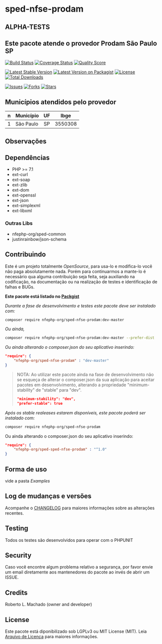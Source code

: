 # sped-nfse-prodam

## ALPHA-TESTS

## Este pacote atende o provedor Prodam São Paulo SP

[![Build Status][ico-travis]][link-travis]
[![Coverage Status][ico-scrutinizer]][link-scrutinizer]
[![Quality Score][ico-code-quality]][link-code-quality]

[![Latest Stable Version][ico-stable]][link-packagist]
[![Latest Version on Packagist][ico-version]][link-packagist]
[![License][ico-license]][link-packagist]
[![Total Downloads][ico-downloads]][link-downloads]

[![Issues][ico-issues]][link-issues]
[![Forks][ico-forks]][link-forks]
[![Stars][ico-stars]][link-stars]


## Municípios atendidos pelo provedor

|n|Município|UF|Ibge|
|:---:|:---|:---:|:---:|
|1|São Paulo|SP|3550308|


## Observações



## Dependências

- PHP >= 7.1
- ext-curl
- ext-soap
- ext-zlib
- ext-dom
- ext-openssl
- ext-json
- ext-simplexml
- ext-libxml

### Outras Libs

- nfephp-org/sped-common
- justinrainbow/json-schema


## Contribuindo
Este é um projeto totalmente *OpenSource*, para usa-lo e modifica-lo você não paga absolutamente nada. Porém para continuarmos a mante-lo é necessário qua alguma contribuição seja feita, seja auxiliando na codificação, na documentação ou na realização de testes e identificação de falhas e BUGs.

**Este pacote está listado no [Packgist](https://packagist.org/)**

*Durante a fase de desenvolvimento e testes este pacote deve ser instalado com:*
```bash
composer require nfephp-org/sped-nfse-prodam:dev-master
```

*Ou ainda,*
```bash
composer require nfephp-org/sped-nfse-prodam:dev-master --prefer-dist
```

*Ou ainda alterando o composer.json do seu aplicativo inserindo:*
```json
"require": {
    "nfephp-org/sped-nfse-prodam" : "dev-master"
}
```

> NOTA: Ao utilizar este pacote ainda na fase de desenvolvimento não se esqueça de alterar o composer.json da sua aplicação para aceitar pacotes em desenvolvimento, alterando a propriedade "minimum-stability" de "stable" para "dev".
> ```json
> "minimum-stability": "dev",
> "prefer-stable": true
> ```

*Após os stable realeases estarem disponíveis, este pacote poderá ser instalado com:*
```bash
composer require nfephp-org/sped-nfse-prodam
```
Ou ainda alterando o composer.json do seu aplicativo inserindo:
```json
"require": {
    "nfephp-org/sped-sped-nfse-prodam" : "^1.0"
}
```

## Forma de uso
vide a pasta *Examples*

## Log de mudanças e versões
Acompanhe o [CHANGELOG](CHANGELOG.md) para maiores informações sobre as alterações recentes.

## Testing

Todos os testes são desenvolvidos para operar com o PHPUNIT

## Security

Caso você encontre algum problema relativo a segurança, por favor envie um email diretamente aos mantenedores do pacote ao invés de abrir um ISSUE.

## Credits

Roberto L. Machado (owner and developer)

## License

Este pacote está diponibilizado sob LGPLv3 ou MIT License (MIT). Leia  [Arquivo de Licença](LICENSE.md) para maiores informações.

[ico-stable]: https://poser.pugx.org/nfephp-org/sped-nfse-prodam/version
[ico-stars]: https://img.shields.io/github/stars/nfephp-org/sped-nfse-prodam.svg?style=flat-square
[ico-forks]: https://img.shields.io/github/forks/nfephp-org/sped-nfse-prodam.svg?style=flat-square
[ico-issues]: https://img.shields.io/github/issues/nfephp-org/sped-nfse-prodam.svg?style=flat-square
[ico-travis]: https://img.shields.io/travis/nfephp-org/sped-nfse-prodam/master.svg?style=flat-square
[ico-scrutinizer]: https://img.shields.io/scrutinizer/coverage/g/nfephp-org/sped-nfse-prodam.svg?style=flat-square
[ico-code-quality]: https://img.shields.io/scrutinizer/g/nfephp-org/sped-nfse-prodam.svg?style=flat-square
[ico-downloads]: https://img.shields.io/packagist/dt/nfephp-org/sped-nfse-prodam.svg?style=flat-square
[ico-version]: https://img.shields.io/packagist/v/nfephp-org/sped-nfse-prodam.svg?style=flat-square
[ico-license]: https://poser.pugx.org/nfephp-org/nfephp/license.svg?style=flat-square
[ico-gitter]: https://img.shields.io/badge/GITTER-4%20users%20online-green.svg?style=flat-square


[link-packagist]: https://packagist.org/packages/nfephp-org/sped-nfse-prodam
[link-travis]: https://travis-ci.org/nfephp-org/sped-nfse-prodam
[link-scrutinizer]: https://scrutinizer-ci.com/g/nfephp-org/sped-nfse-prodam/code-structure
[link-code-quality]: https://scrutinizer-ci.com/g/nfephp-org/sped-nfse-prodam
[link-downloads]: https://packagist.org/packages/nfephp-org/sped-nfse-prodam
[link-author]: https://github.com/nfephp-org
[link-issues]: https://github.com/nfephp-org/sped-nfse-prodam/issues
[link-forks]: https://github.com/nfephp-org/sped-nfse-prodam/network
[link-stars]: https://github.com/nfephp-org/sped-nfse-prodam/stargazers
